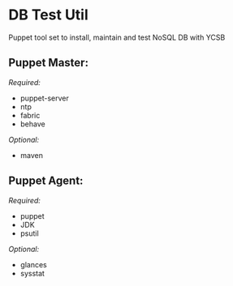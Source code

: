 DB Test Util
======

Puppet tool set to install, maintain and test NoSQL DB with YCSB

Puppet Master:
------------

*Required:*

- puppet-server
- ntp
- fabric
- behave

*Optional:*

- maven


Puppet Agent:
------------

*Required:*

- puppet
- JDK
- psutil

*Optional:*

- glances
- sysstat
